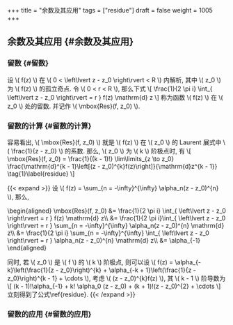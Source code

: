 +++
title = "余数及其应用"
tags = ["residue"]
draft = false
weight = 1005
+++

## 余数及其应用 {#余数及其应用}


### 留数 {#留数}

设 \\( f(z) \\) 在 \\( 0 < \left\lvert z - z\_0 \right\rvert < R \\) 内解析, 其中 \\( z\_0 \\) 为 \\( f(z) \\) 的孤立奇点. 令 \\( 0 < r < R \\), 那么下式
\\[
      \frac{1}{2 \pi i} \int\_{ \left\lvert z - z\_0 \right\rvert = r } f(z) \mathrm{d} z
     \\]
称为函数 \\( f(z) \\) 在 \\( z\_0 \\) 处的留数. 并记作 \\( \mbox{Res}(f, z\_0) \\).


### 留数的计算 {#留数的计算}

容易看出, \\( \mbox{Res}(f, z\_0) \\) 就是 \\( f(z) \\) 在 \\( z\_0 \\) 的 Laurent 展式中 \\( \frac{1}{z - z\_0} \\) 的系数. 那么, \\( z\_0 \\) 为 \\( k \\) 阶极点时, 有
\\[
      \mbox{Res}(f, z\_0) = \frac{1}{(k - 1)!} \lim\limits\_{z \to z\_0} \frac{\mathrm{d}^{k - 1}\left[(z - z\_0)^{k}f(z)\right]}{\mathrm{d}z^{k - 1}} \tag{1}\label{residue}
     \\]

{{< expand >}}
设 \\( f(z) = \sum\_{n = -\infty}^{\infty} \alpha\_n(z - z\_0)^{n} \\), 那么,

\begin{aligned}
\mbox{Res}(f, z\_0) &= \frac{1}{2 \pi i} \int\_{ \left\lvert z - z\_0 \right\rvert = r } f(z) \mathrm{d} z\\\\
&= \frac{1}{2 \pi i}\int\_{ \left\lvert z - z\_0 \right\rvert = r } \sum\_{n = -\infty}^{\infty} \alpha\_n(z - z\_0)^{n} \mathrm{d} z\\\\
&= \frac{1}{2 \pi i} \sum\_{n = -\infty}^{\infty} \int\_{ \left\lvert z - z\_0 \right\rvert = r }  \alpha\_n(z - z\_0)^{n} \mathrm{d} z\\\\
&= \alpha\_{-1}
\end{aligned}

同时, 若 \\( z\_0 \\) 是 \\( f \\) 的 \\( k \\) 阶极点, 则可以设 \\( f(z) = \alpha\_{-k}\left(\frac{1}{z - z\_0}\right)^{k} + \alpha\_{-k + 1}\left(\frac{1}{z - z\_0}\right)^{k - 1} + \cdots \\), 考虑 \\( (z - z\_0)^{k}f(z) \\), 其 \\( k - 1 \\) 阶导数为
\\[
     (k - 1)!\alpha\_{-1} + k! \alpha\_0 (z - z\_0) + (k + 1)!(z - z\_0)^{2} + \cdots
     \\]
立刻得到了公式\ref{residue}.
{{< /expand >}}


### 留数的应用 {#留数的应用}
